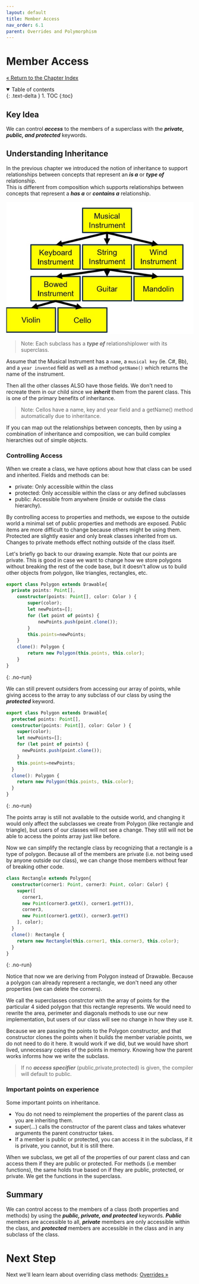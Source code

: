 ```yaml
---
layout: default
title: Member Access
nav_order: 6.1
parent: Overrides and Polymorphism
---
```


# Member Access
[&laquo; Return to the Chapter Index](index.md)

<details open markdown="block">
  <summary>
    Table of contents
  </summary>
  {: .text-delta }
1. TOC
{:toc}
</details>

## Key Idea
We can control ***access*** to the members of a superclass with the ***private, public, and protected*** keywords.  

## Understanding Inheritance
In the previous chapter we introduced the notion of inheritance to support relationships between concepts that represent an ***is a*** or ***type of*** relationship.  
This is different from composition which supports relationships between concepts that represent a ***has a*** or ***contains a*** relationship.

![](../../assets/images/member_access_1.jpg)

>Note: Each subclass has a ***type of*** relationshiplower with its superclass.

Assume that the Musical Instrument has a ```name```, a ```musical key``` (ie. C#, Bb), and a ```year invented``` field as well as a method ```getName()``` which returns the name of the instrument.

Then all the other classes ALSO have those fields.  We don't need to recreate them in our child since we ***inherit*** them from the parent class.  This is one of the primary benefits of inheritance.

> Note: Cellos have a name, key and year field and a getName() method automatically due to inheritance.

If you can map out the relationships between concepts, then by using a combination of inheritance and composition, we can build complex hierarchies out of simple objects.

### Controlling Access
When we create a class, we have options about how that class can be used and inherited.
Fields and methods can be:
* private: Only accessible within the class
* protected: Only accessible within the class or any defined subclasses
* public: Accessible from anywhere (inside or outside the class hierarchy).

By controlling access to properties and methods, we expose to the outside world a minimal set of public properties and methods are exposed.  Public items are more difficult to change because others might be using them.  Protected are slightly easier and only break classes inherited from us. Changes to private methods effect nothing outside of the class itself.

Let's briefly go back to our drawing example.
Note that our points are private.  This is good in case we want to change how we store polygons without breaking the rest of the code base, but it doesn't allow us to build other objects from polygon, like triangles, rectangles, etc.

```typescript
export class Polygon extends Drawable{
  private points: Point[],
	constructor(points: Point[], color: Color ) {
		super(color);
		let newPoints=[];
		for (let point of points) {
			newPoints.push(point.clone());
		}
		this.points=newPoints;
	}
	clone(): Polygon {
		return new Polygon(this.points, this.color);
	}
}
```
{: .no-run}

We can still prevent outsiders from accessing our array of points, while giving access to the array to any subclass of our class by using the ***protected*** keyword.

```typescript
export class Polygon extends Drawable{
  protected points: Point[],
  constructor(points: Point[], color: Color ) {
    super(color);
    let newPoints=[];
    for (let point of points) {
      newPoints.push(point.clone());
    }
    this.points=newPoints;
  }
  clone(): Polygon {
    return new Polygon(this.points, this.color);
  }
}
```
{: .no-run}

The points array is still not available to the outside world, and changing it would only affect the subclasses we create from Polygon (like rectangle and triangle), but users of our classes will not see a change.  They still will not be able to access the points array just like before.

Now we can simplify the rectangle class by recognizing that a rectangle is a type of polygon.  Because all of the members are private (i.e. not being used by anyone outside our class), we can change those members without fear of breaking other code.

```typescript
class Rectangle extends Polygon{
  constructor(corner1: Point, corner3: Point, color: Color) {
    super([
      corner1,
      new Point(corner3.getX(), corner1.getY()),
      corner3,
      new Point(corner1.getX(), corner3.getY()
    ], color);
  }
  clone(): Rectangle {
    return new Rectangle(this.corner1, this.corner3, this.color);
  }
}
```
{: .no-run}

Notice that now we are deriving from Polygon instead of Drawable.  Because a polygon can already represent a rectangle, we don't need any other properties (we can delete the corners).  

We call the superclasses constrctor with the array of points for the particular 4 sided polygon that this rectangle represents.
We would need to rewrite the area, perimeter and diagonals methods to use our new implementation, but users of our class will see no change in how they use it.

Because we are passing the points to the Polygon constructor, and that constructor clones the points when it builds the member variable points, we do not need to do it here.  It would work if we did, but we would have short lived, unnecessary copies of the points in memory.
Knowing how the parent works informs how we write the subclass.

> If no ***access specifier*** (public,private,protected) is given, the compiler will default to public.

### Important points on experience
Some important points on inheritance.
* You do not need to reimplement the properties of the parent class as you are inheriting them.
* super(…) calls the constructor of the parent class and takes whatever arguments the parent constructor takes.
* If a member is public or protected, you can access it in the subclass, if it is private, you cannot, but it is still there.

When we subclass, we get all of the properties of our parent class and can access them if they are public or protected.
For methods (i.e member functions), the same holds true based on if they are public, protected, or private.  We get the functions in the superclass.

## Summary

We can control access to the members of a class (both properties and methods) by using the ***public, private, and protected*** keywords.  ***Public*** members are accessible to all, ***private*** members are only accessible within the class, and ***protected*** members are accessible in the class and in any subclass of the class.

# Next Step

Next we'll learn learn about overriding class methods: [Overrides &raquo;](../6-polymorphism/overrides.md)